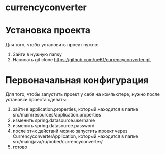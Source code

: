 # currencyconverter
# Установка проекта
Для того, чтобы установить проект нужно:
1) Зайти в нужную папку
2) Написать git clone https://github.com/ue61/currencyconverter.git
# Первоначальная конфигурация
Для того, чтобы запустить проект у себя на компьютере, нужно после установки проекта сделать:
1) зайти в application.properties, который находится в папке src/main/resources/application.properties
2) изменить spring.datasource.username 
3) изменить spring.datasource.password
4) после этих действий можно запустить проект через CurrencyconverterApplication, который находится в папке src/main/java/ru/bober/currencyconverter/
5) готово
